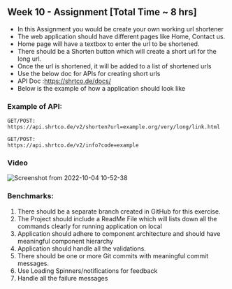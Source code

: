 
## Week 10 - Assignment [Total Time ~ 8 hrs]

* In this Assignment you would be create your own working url shortener
* The web application should have different pages like Home, Contact us.
* Home page will have a textbox to enter the url to be shortened.
* There should be a Shorten button which will create a short url for the long url.
* Once the url is shortened, it will be added to a list of shortened urls
* Use the below doc for APIs for creating short urls
* API Doc :https://shrtco.de/docs/
* Below is the example of how a application should look like


### Example of API:
```
GET/POST:
https://api.shrtco.de/v2/shorten?url=example.org/very/long/link.html

GET/POST:
https://api.shrtco.de/v2/info?code=example
```

### Video 
![Screenshot from 2022-10-04 10-52-38](https://user-images.githubusercontent.com/34570078/198321674-633791f9-4eef-406e-838f-43bab8ea1a1e.png)


### Benchmarks:
1. There should be a separate branch created in GitHub for this exercise.
2. The Project should include a ReadMe File which will lists down all the commands clearly for running application on local
3. Application should adhere to component architecture and should have meaningful component hierarchy
4. Application should handle all the validations.
5. There should be one or more Git commits with meaningful commit messages.
6. Use Loading Spinners/notifications for feedback
7. Handle all the failure messages
